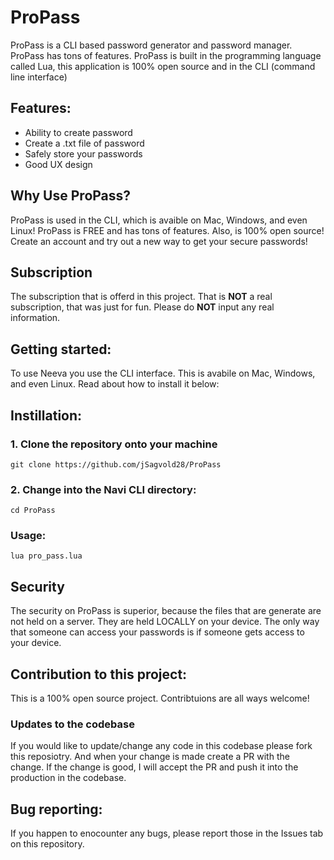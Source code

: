 # ProPass
ProPass is a CLI based password generator and password manager. ProPass has tons of features.
ProPass is built in the programming language called Lua, this application is 100% open source and in the CLI (command line interface)

## Features:
* Ability to create password
* Create a .txt file of password
* Safely store your passwords
* Good UX design

## Why Use ProPass?

ProPass is used in the CLI, which is avaible on Mac, Windows, and even Linux! ProPass is FREE and has tons of features. Also, is 100% open source! Create an account and try out a new way to get your secure passwords!

## Subscription

The subscription that is offerd in this project. That is **NOT** a real subscription, that was just for fun. Please do **NOT** input any real information.

## Getting started:
To use Neeva you use the CLI interface. This is avabile on Mac, Windows, and even Linux. Read about how to install it below:

## Instillation:

### 1. Clone the repository onto your machine
``git clone https://github.com/jSagvold28/ProPass``

### 2. Change into the Navi CLI directory:
``cd ProPass``

### Usage:
``lua pro_pass.lua``

## Security

The security on ProPass is superior, because the files that are generate are not held on a server. They are held LOCALLY on your device. The only way that someone can access your passwords is if someone gets access to your device.


## Contribution to this project:

This is a 100% open source project. Contribtuions are all ways welcome!

### Updates to the codebase
If you would like to update/change any code in this codebase please fork this reposiotry. And when your change is made create a PR with the change. If the change is good, I will accept the PR and push it into the production in the codebase.


## Bug reporting:

If you happen to enocounter any bugs, please report those in the Issues tab on this repository.
